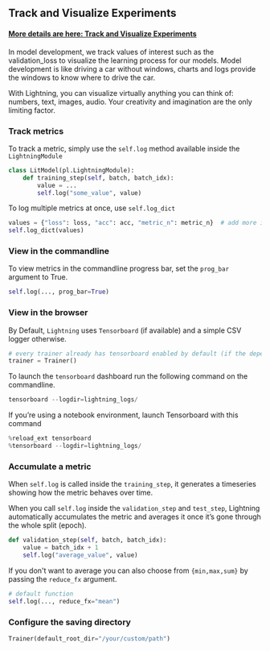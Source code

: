## Track and Visualize Experiments

#### [More details are here: Track and Visualize Experiments](https://lightning.ai/docs/pytorch/stable/visualize/logging_basic.html)

In model development, we track values of interest such as the validation_loss to visualize the learning process for our models. Model development is like driving a car without windows, charts and logs provide the windows to know where to drive the car.

With Lightning, you can visualize virtually anything you can think of: numbers, text, images, audio. Your creativity and imagination are the only limiting factor.

### Track metrics

To track a metric, simply use the `self.log` method available inside the `LightningModule`

```python
class LitModel(pl.LightningModule):
    def training_step(self, batch, batch_idx):
        value = ...
        self.log("some_value", value)
```

To log multiple metrics at once, use `self.log_dict`

```python
values = {"loss": loss, "acc": acc, "metric_n": metric_n}  # add more items if needed
self.log_dict(values)
```

### View in the commandline

To view metrics in the commandline progress bar, set the `prog_bar` argument to True.

```python
self.log(..., prog_bar=True)
```

### View in the browser

By Default, `Lightning` uses `Tensorboard` (if available) and a simple CSV logger otherwise.

```python
# every trainer already has tensorboard enabled by default (if the dependency is available)
trainer = Trainer()
```

To launch the `tensorboard` dashboard run the following command on the commandline.

```python
tensorboard --logdir=lightning_logs/
```

If you’re using a notebook environment, launch Tensorboard with this command

```python
%reload_ext tensorboard
%tensorboard --logdir=lightning_logs/
```

### Accumulate a metric

When `self.log` is called inside the `training_step`, it generates a timeseries showing how the metric behaves over time.

When you call `self.log` inside the `validation_step` and `test_step`, Lightning automatically accumulates the metric and averages it once it’s gone through the whole split (epoch).

```python
def validation_step(self, batch, batch_idx):
    value = batch_idx + 1
    self.log("average_value", value)
```

If you don't want to average you can also choose from `{min,max,sum}` by passing the `reduce_fx` argument.

```python
# default function
self.log(..., reduce_fx="mean")
```

### Configure the saving directory

```python
Trainer(default_root_dir="/your/custom/path")
```
